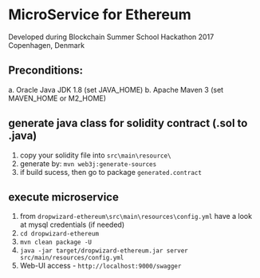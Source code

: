 # MicroService for Ethereum
 
Developed during Blockchain Summer School Hackathon 2017 Copenhagen, Denmark

## Preconditions:

a. Oracle Java JDK 1.8 (set JAVA_HOME)
b. Apache Maven 3 (set MAVEN_HOME or M2_HOME)

## generate java class for solidity contract (.sol to .java)

1. copy your solidity file into `src\main\resource\`
2. generate by: `mvn web3j:generate-sources`
3. if build sucess, then go to package `generated.contract`

## execute microservice

1. from  `dropwizard-ethereum\src\main\resources\config.yml` have a look at mysql credentials (if needed)
2. `cd dropwizard-ethereum`
3. `mvn clean package -U`
4. `java -jar target/dropwizard-ethereum.jar server src/main/resources/config.yml`
5. Web-UI access - `http://localhost:9000/swagger`